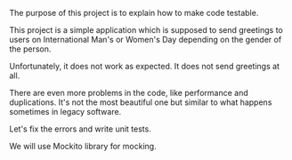 The purpose of this project is to explain how to make code testable.

This project is a simple application which is supposed to send greetings to users 
on International Man's or Women's Day depending on the gender of the person.

Unfortunately, it does not work as expected. 
It does not send greetings at all.

There are even more problems in the code, like performance and duplications.
It's not the most beautiful one but similar to what happens sometimes in legacy software.

Let's fix the errors and write unit tests.

We will use Mockito library for mocking.